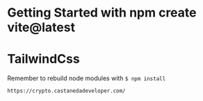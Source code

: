 # Getting Started with npm create vite@latest

# TailwindCss

Remember to rebuild node modules with 
`$ npm install`

`https://crypto.castanedadeveloper.com/`